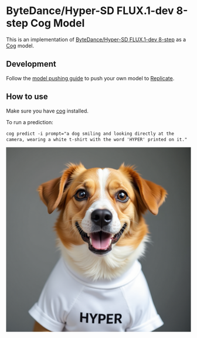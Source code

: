 # ByteDance/Hyper-SD FLUX.1-dev 8-step Cog Model

This is an implementation of [ByteDance/Hyper-SD FLUX.1-dev 8-step](https://huggingface.co/ByteDance/Hyper-SD) as a [Cog](https://github.com/replicate/cog) model.

## Development

Follow the [model pushing guide](https://replicate.com/docs/guides/push-a-model) to push your own model to [Replicate](https://replicate.com).


## How to use

Make sure you have [cog](https://github.com/replicate/cog) installed.

To run a prediction:

    cog predict -i prompt="a dog smiling and looking directly at the camera, wearing a white t-shirt with the word 'HYPER' printed on it."

![Output](output.0.png)